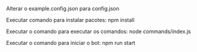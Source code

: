 Alterar o example.config.json para config.json

Executar comando para instalar pacotes: npm install

Executar o comando para executar os comandos: node commands/index.js

Executar o comando para iniciar o bot: npm run start 
